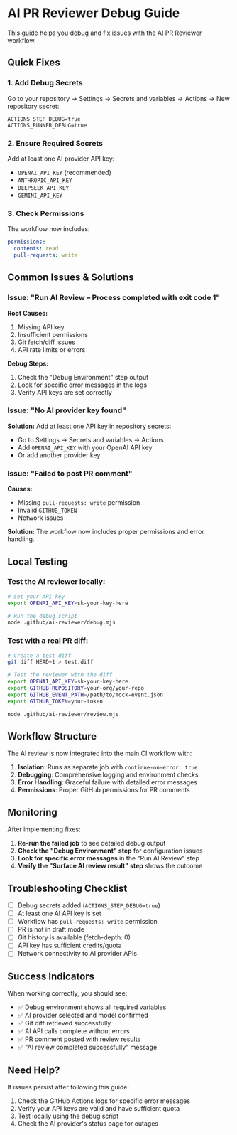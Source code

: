 # AI PR Reviewer Debug Guide

This guide helps you debug and fix issues with the AI PR Reviewer workflow.

## Quick Fixes

### 1. Add Debug Secrets
Go to your repository → Settings → Secrets and variables → Actions → New repository secret:

```
ACTIONS_STEP_DEBUG=true
ACTIONS_RUNNER_DEBUG=true
```

### 2. Ensure Required Secrets
Add at least one AI provider API key:
- `OPENAI_API_KEY` (recommended)
- `ANTHROPIC_API_KEY`
- `DEEPSEEK_API_KEY`
- `GEMINI_API_KEY`

### 3. Check Permissions
The workflow now includes:
```yaml
permissions:
  contents: read
  pull-requests: write
```

## Common Issues & Solutions

### Issue: "Run AI Review – Process completed with exit code 1"

**Root Causes:**
1. Missing API key
2. Insufficient permissions
3. Git fetch/diff issues
4. API rate limits or errors

**Debug Steps:**
1. Check the "Debug Environment" step output
2. Look for specific error messages in the logs
3. Verify API keys are set correctly

### Issue: "No AI provider key found"

**Solution:**
Add at least one API key in repository secrets:
- Go to Settings → Secrets and variables → Actions
- Add `OPENAI_API_KEY` with your OpenAI API key
- Or add another provider key

### Issue: "Failed to post PR comment"

**Causes:**
- Missing `pull-requests: write` permission
- Invalid `GITHUB_TOKEN`
- Network issues

**Solution:**
The workflow now includes proper permissions and error handling.

## Local Testing

### Test the AI reviewer locally:

```bash
# Set your API key
export OPENAI_API_KEY=sk-your-key-here

# Run the debug script
node .github/ai-reviewer/debug.mjs
```

### Test with a real PR diff:

```bash
# Create a test diff
git diff HEAD~1 > test.diff

# Test the reviewer with the diff
export OPENAI_API_KEY=sk-your-key-here
export GITHUB_REPOSITORY=your-org/your-repo
export GITHUB_EVENT_PATH=/path/to/mock-event.json
export GITHUB_TOKEN=your-token

node .github/ai-reviewer/review.mjs
```

## Workflow Structure

The AI review is now integrated into the main CI workflow with:

1. **Isolation**: Runs as separate job with `continue-on-error: true`
2. **Debugging**: Comprehensive logging and environment checks
3. **Error Handling**: Graceful failure with detailed error messages
4. **Permissions**: Proper GitHub permissions for PR comments

## Monitoring

After implementing fixes:

1. **Re-run the failed job** to see detailed debug output
2. **Check the "Debug Environment" step** for configuration issues
3. **Look for specific error messages** in the "Run AI Review" step
4. **Verify the "Surface AI review result" step** shows the outcome

## Troubleshooting Checklist

- [ ] Debug secrets added (`ACTIONS_STEP_DEBUG=true`)
- [ ] At least one AI API key is set
- [ ] Workflow has `pull-requests: write` permission
- [ ] PR is not in draft mode
- [ ] Git history is available (fetch-depth: 0)
- [ ] API key has sufficient credits/quota
- [ ] Network connectivity to AI provider APIs

## Success Indicators

When working correctly, you should see:
- ✅ Debug environment shows all required variables
- ✅ AI provider selected and model confirmed
- ✅ Git diff retrieved successfully
- ✅ AI API calls complete without errors
- ✅ PR comment posted with review results
- ✅ "AI review completed successfully" message

## Need Help?

If issues persist after following this guide:
1. Check the GitHub Actions logs for specific error messages
2. Verify your API keys are valid and have sufficient quota
3. Test locally using the debug script
4. Check the AI provider's status page for outages